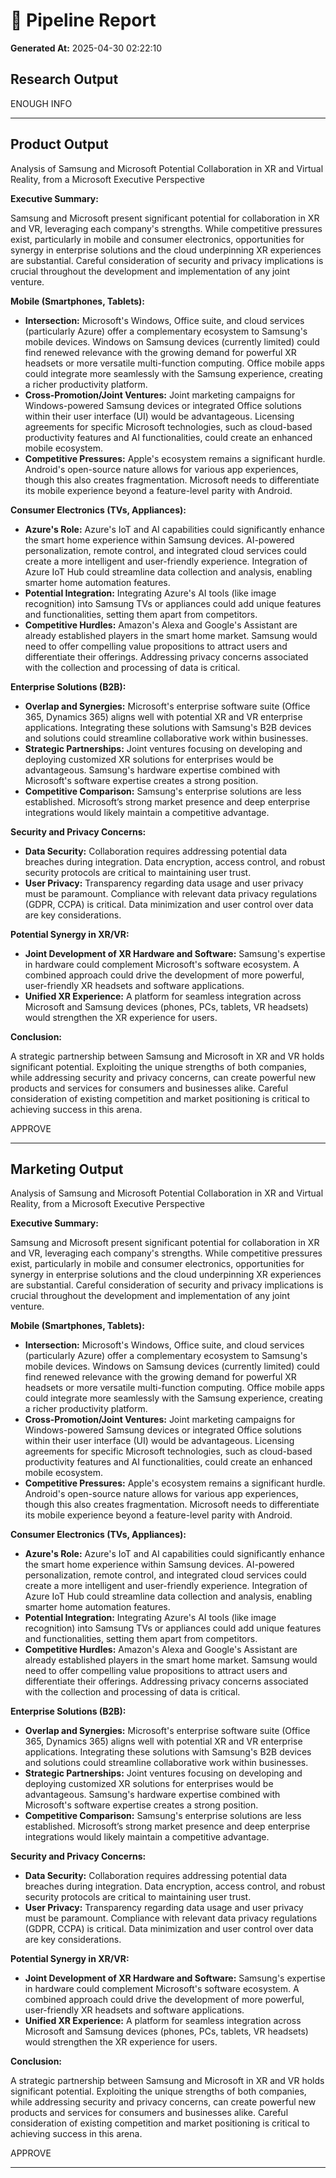 # 📝 Pipeline Report

**Generated At:** 2025-04-30 02:22:10

## Research Output

ENOUGH INFO


---

## Product Output

Analysis of Samsung and Microsoft Potential Collaboration in XR and Virtual Reality, from a Microsoft Executive Perspective

**Executive Summary:**

Samsung and Microsoft present significant potential for collaboration in XR and VR, leveraging each company's strengths.  While competitive pressures exist, particularly in mobile and consumer electronics, opportunities for synergy in enterprise solutions and the cloud underpinning XR experiences are substantial.  Careful consideration of security and privacy implications is crucial throughout the development and implementation of any joint venture.

**Mobile (Smartphones, Tablets):**

* **Intersection:** Microsoft's Windows, Office suite, and cloud services (particularly Azure) offer a complementary ecosystem to Samsung's mobile devices.  Windows on Samsung devices (currently limited) could find renewed relevance with the growing demand for powerful XR headsets or more versatile multi-function computing.  Office mobile apps could integrate more seamlessly with the Samsung experience, creating a richer productivity platform.
* **Cross-Promotion/Joint Ventures:** Joint marketing campaigns for Windows-powered Samsung devices or integrated Office solutions within their user interface (UI) would be advantageous. Licensing agreements for specific Microsoft technologies, such as cloud-based productivity features and AI functionalities, could create an enhanced mobile ecosystem.
* **Competitive Pressures:** Apple's ecosystem remains a significant hurdle. Android's open-source nature allows for various app experiences, though this also creates fragmentation.  Microsoft needs to differentiate its mobile experience beyond a feature-level parity with Android.


**Consumer Electronics (TVs, Appliances):**

* **Azure's Role:** Azure's IoT and AI capabilities could significantly enhance the smart home experience within Samsung devices.  AI-powered personalization, remote control, and integrated cloud services could create a more intelligent and user-friendly experience.  Integration of Azure IoT Hub could streamline data collection and analysis, enabling smarter home automation features.
* **Potential Integration:**  Integrating Azure's AI tools (like image recognition) into Samsung TVs or appliances could add unique features and functionalities, setting them apart from competitors.
* **Competitive Hurdles:**  Amazon's Alexa and Google's Assistant are already established players in the smart home market. Samsung would need to offer compelling value propositions to attract users and differentiate their offerings.  Addressing privacy concerns associated with the collection and processing of data is critical.


**Enterprise Solutions (B2B):**

* **Overlap and Synergies:** Microsoft's enterprise software suite (Office 365, Dynamics 365) aligns well with potential XR and VR enterprise applications.  Integrating these solutions with Samsung's B2B devices and solutions could streamline collaborative work within businesses.
* **Strategic Partnerships:** Joint ventures focusing on developing and deploying customized XR solutions for enterprises would be advantageous.  Samsung's hardware expertise combined with Microsoft's software expertise creates a strong position.
* **Competitive Comparison:** Samsung's enterprise solutions are less established.  Microsoft’s strong market presence and deep enterprise integrations would likely maintain a competitive advantage.


**Security and Privacy Concerns:**

* **Data Security:**  Collaboration requires addressing potential data breaches during integration.  Data encryption, access control, and robust security protocols are critical to maintaining user trust.
* **User Privacy:**  Transparency regarding data usage and user privacy must be paramount.  Compliance with relevant data privacy regulations (GDPR, CCPA) is critical.  Data minimization and user control over data are key considerations.


**Potential Synergy in XR/VR:**

* **Joint Development of XR Hardware and Software:**  Samsung's expertise in hardware could complement Microsoft's software ecosystem.  A combined approach could drive the development of more powerful, user-friendly XR headsets and software applications.
* **Unified XR Experience:**  A platform for seamless integration across Microsoft and Samsung devices (phones, PCs, tablets, VR headsets) would strengthen the XR experience for users.


**Conclusion:**

A strategic partnership between Samsung and Microsoft in XR and VR holds significant potential.  Exploiting the unique strengths of both companies, while addressing security and privacy concerns, can create powerful new products and services for consumers and businesses alike.  Careful consideration of existing competition and market positioning is critical to achieving success in this arena.


APPROVE


---

## Marketing Output

Analysis of Samsung and Microsoft Potential Collaboration in XR and Virtual Reality, from a Microsoft Executive Perspective

**Executive Summary:**

Samsung and Microsoft present significant potential for collaboration in XR and VR, leveraging each company's strengths.  While competitive pressures exist, particularly in mobile and consumer electronics, opportunities for synergy in enterprise solutions and the cloud underpinning XR experiences are substantial.  Careful consideration of security and privacy implications is crucial throughout the development and implementation of any joint venture.

**Mobile (Smartphones, Tablets):**

* **Intersection:** Microsoft's Windows, Office suite, and cloud services (particularly Azure) offer a complementary ecosystem to Samsung's mobile devices.  Windows on Samsung devices (currently limited) could find renewed relevance with the growing demand for powerful XR headsets or more versatile multi-function computing.  Office mobile apps could integrate more seamlessly with the Samsung experience, creating a richer productivity platform.
* **Cross-Promotion/Joint Ventures:** Joint marketing campaigns for Windows-powered Samsung devices or integrated Office solutions within their user interface (UI) would be advantageous. Licensing agreements for specific Microsoft technologies, such as cloud-based productivity features and AI functionalities, could create an enhanced mobile ecosystem.
* **Competitive Pressures:** Apple's ecosystem remains a significant hurdle. Android's open-source nature allows for various app experiences, though this also creates fragmentation.  Microsoft needs to differentiate its mobile experience beyond a feature-level parity with Android.


**Consumer Electronics (TVs, Appliances):**

* **Azure's Role:** Azure's IoT and AI capabilities could significantly enhance the smart home experience within Samsung devices.  AI-powered personalization, remote control, and integrated cloud services could create a more intelligent and user-friendly experience.  Integration of Azure IoT Hub could streamline data collection and analysis, enabling smarter home automation features.
* **Potential Integration:**  Integrating Azure's AI tools (like image recognition) into Samsung TVs or appliances could add unique features and functionalities, setting them apart from competitors.
* **Competitive Hurdles:**  Amazon's Alexa and Google's Assistant are already established players in the smart home market. Samsung would need to offer compelling value propositions to attract users and differentiate their offerings.  Addressing privacy concerns associated with the collection and processing of data is critical.


**Enterprise Solutions (B2B):**

* **Overlap and Synergies:** Microsoft's enterprise software suite (Office 365, Dynamics 365) aligns well with potential XR and VR enterprise applications.  Integrating these solutions with Samsung's B2B devices and solutions could streamline collaborative work within businesses.
* **Strategic Partnerships:** Joint ventures focusing on developing and deploying customized XR solutions for enterprises would be advantageous.  Samsung's hardware expertise combined with Microsoft's software expertise creates a strong position.
* **Competitive Comparison:** Samsung's enterprise solutions are less established.  Microsoft’s strong market presence and deep enterprise integrations would likely maintain a competitive advantage.


**Security and Privacy Concerns:**

* **Data Security:**  Collaboration requires addressing potential data breaches during integration.  Data encryption, access control, and robust security protocols are critical to maintaining user trust.
* **User Privacy:**  Transparency regarding data usage and user privacy must be paramount.  Compliance with relevant data privacy regulations (GDPR, CCPA) is critical.  Data minimization and user control over data are key considerations.


**Potential Synergy in XR/VR:**

* **Joint Development of XR Hardware and Software:**  Samsung's expertise in hardware could complement Microsoft's software ecosystem.  A combined approach could drive the development of more powerful, user-friendly XR headsets and software applications.
* **Unified XR Experience:**  A platform for seamless integration across Microsoft and Samsung devices (phones, PCs, tablets, VR headsets) would strengthen the XR experience for users.


**Conclusion:**

A strategic partnership between Samsung and Microsoft in XR and VR holds significant potential.  Exploiting the unique strengths of both companies, while addressing security and privacy concerns, can create powerful new products and services for consumers and businesses alike.  Careful consideration of existing competition and market positioning is critical to achieving success in this arena.


APPROVE


---

